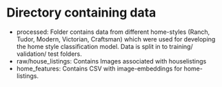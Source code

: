 # Directory containing data


- processed: Folder contains data from different home-styles (Ranch, Tudor, Modern, Victorian, Craftsman) which were
used for developing the home style classification model. Data is split in to training/ validation/ test folders.
- raw/house_listings: Contains Images associated with houselistings
- home_features: Contains CSV with image-embeddings for home-listings.